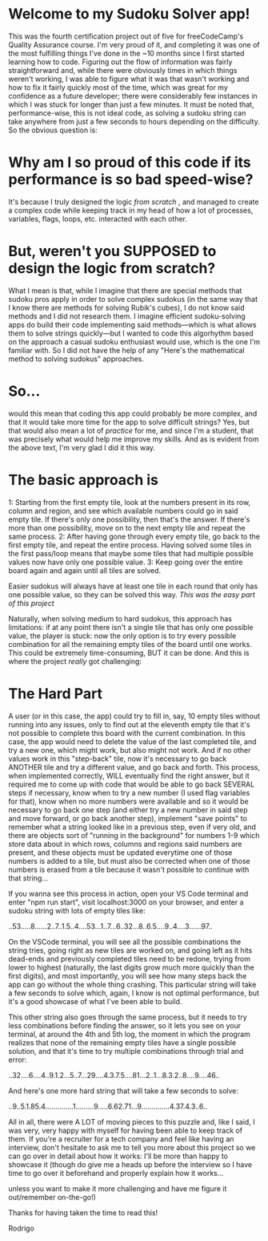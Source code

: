 # Welcome to my Sudoku Solver app!

This was the fourth certification project out of five for freeCodeCamp's Quality Assurance course. I'm very proud of it, and completing it was one of the most fulfilling things I've done in the ~10 months since I first started learning how to code. Figuring out the flow of information was fairly straightforward and, while there were obviously times in which things weren't working, I was able to figure what it was that wasn't working and how to fix it fairly quickly most of the time, which was great for my confidence as a future developer; there were considerably few instances in which I was stuck for longer than just a few minutes. It must be noted that, performance-wise, this is not ideal code, as solving a sudoku string can take anywhere from just a few seconds to hours depending on the difficulty. So the obvious question is: 

# Why am I so proud of this code if its performance is so bad speed-wise? 

It's because I truly designed the logic *from scratch* , and managed to create a complex code while keeping track in my head of how a lot of processes, variables, flags, loops, etc. interacted with each other. 

# But, weren't you SUPPOSED to design the logic from scratch?

What I mean is that, while I imagine that there are special methods that sudoku pros apply in order to solve complex sudokus (in the same way that I know there are methods for solving Rubik's cubes), I do not know said methods and I did not research them. I imagine efficient sudoku-solving apps do build their code implementing said methods—which is what allows them to solve strings quickly—but I wanted to code this algorhythm based on the approach a casual sudoku enthusiast would use, which is the one I'm familiar with. So I did not have the help of any "Here's the mathematical method to solving sudokus" approaches.

# So...

would this mean that coding this app could probably be more complex, and that it would take more time for the app to solve difficult strings? Yes, but that would also mean a lot of *practice* for me, and since I'm a student, that was precisely what would help me improve my skills. And as is evident from the above text, I'm very glad I did it this way.

# The basic approach is

1: Starting from the first empty tile, look at the numbers present in its row, column and region, and see which available numbers could go in said empty tile. If there's only one possibility, then that's the answer. If there's more than one possibility, move on to the next empty tile and repeat the same process.
2: After having gone through every empty tile, go back to the first empty tile, and repeat the entire process. Having solved some tiles in the first pass/loop means that maybe some tiles that had multiple possible values now have only one possible value.
3: Keep going over the entire board again and again until all tiles are solved.

Easier sudokus will always have at least one tile in each round that only has one possible value, so they can be solved this way. *This was the easy part of this project*

Naturally, when solving medium to hard sudokus, this approach has limitations: if at any point there isn't a single tile that has only one possible value, the player is stuck: now the only option is to try every possible combination for all the remaining empty tiles of the board until one works. This could be extremely time-consuming, BUT it can be done. And this is where the project *really* got challenging:

# The Hard Part

A user (or in this case, the app) could try to fill in, say, 10 empty tiles without running into any issues, only to find out at the eleventh empty tile that it's not possible to complete this board with the current combination. In this case, the app would need to delete the value of the last completed tile, and try a new one, which might work, but also might not work. And if no other values work in this "step-back" tile, now it's necessary to go back ANOTHER tile and try a different value, and go back and forth. This process, when implemented correctly, WILL eventually find the right answer, but it required me to come up with code that would be able to go back SEVERAL steps if necessary, know when to try a new number (I used flag variables for that), know when no more numbers were available and so it would be necessary to go back one step (and either try a new number in said step and move forward, or go back another step), implement "save points" to remember what a string looked like in a previous step, even if very old, and there are objects sort of "running in the background" for numbers 1-9 which store data about in which rows, columns and regions said numbers are present, and these objects must be updated everytime one of those numbers is added to a tile, but must also be corrected when one of those numbers is erased from a tile because it wasn't possible to continue with that string...

If you wanna see this process in action, open your VS Code terminal and enter "npm run start", visit localhost:3000 on your browser, and enter a sudoku string with lots of empty tiles like:

..53.....8......2..7..1.5..4....53...1..7...6..32...8..6.5....9..4....3......97..

On the VSCode terminal, you will see all the possible combinations the string tries, going right as new tiles are worked on, and going left as it hits dead-ends and previously completed tiles need to be redone, trying from lower to highest (naturally, the last digits grow much more quickly than the first digits), and most importantly, you will see how many steps back the app can go without the whole thing crashing. This particular string will take a few seconds to solve which, again, I know is not optimal performance, but it's a good showcase of what I've been able to build.

This other string also goes through the same process, but it needs to try less combinations before finding the answer, so it lets you see on your terminal, at around the 4th and 5th log, the moment in which the program realizes that none of the remaining empty tiles have a single possible solution, and that it's time to try multiple combinations through trial and error:

..32....6....4..9.1.2...5..7...29....4.3.7.5....81...2..1...8.3.2..8....9....46..


And here's one more hard string that will take a few seconds to solve:

..9..5.1.85.4..............1.........9.....6.62.71...9..............4.37.4.3..6..

All in all, there were A LOT of moving pieces to this puzzle and, like I said, I was very, very happy with myself for having been able to keep track of them. If you're a recruiter for a tech company and feel like having an interview, don't hesitate to ask me to tell you more about this project so we can go over in detail about how it works: I'll be more than happy to showcase it (though do give me a heads up before the interview so I have time to go over it beforehand and properly explain how it works... 

unless you want to make it more challenging and have me figure it out/remember on-the-go!)

Thanks for having taken the time to read this!

Rodrigo

<!-- This is the boilerplate for the Sudoku Solver project. Instructions to complete your project can be found at https://www.freecodecamp.org/learn/quality-assurance/quality-assurance-projects/sudoku-solver -->

